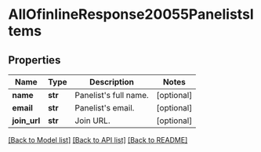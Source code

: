 # AllOfinlineResponse20055PanelistsItems

## Properties
Name | Type | Description | Notes
------------ | ------------- | ------------- | -------------
**name** | **str** | Panelist&#x27;s full name. | [optional] 
**email** | **str** | Panelist&#x27;s email. | [optional] 
**join_url** | **str** | Join URL. | [optional] 

[[Back to Model list]](../README.md#documentation-for-models) [[Back to API list]](../README.md#documentation-for-api-endpoints) [[Back to README]](../README.md)

